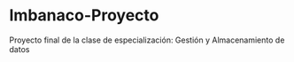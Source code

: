# Imbanaco-Proyecto
Proyecto final de la clase de especialización: Gestión y Almacenamiento de datos
